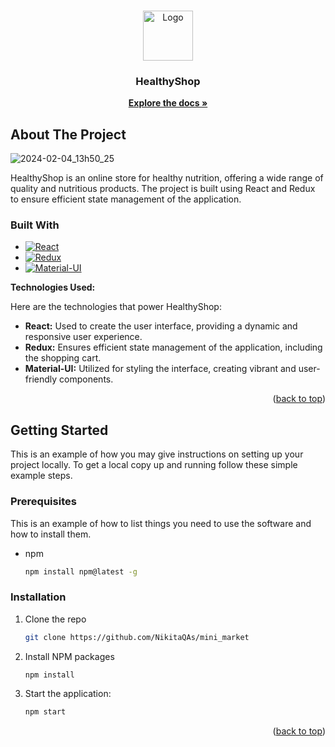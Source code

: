 <!-- Improved compatibility of back to top link: See: https://github.com/othneildrew/Best-README-Template/pull/73 -->
<a name="readme-top"></a>
<!--
*** Thanks for checking out the Best-README-Template. If you have a suggestion
*** that would make this better, please fork the repo and create a pull request
*** or simply open an issue with the tag "enhancement".
*** Don't forget to give the project a star!
*** Thanks again! Now go create something AMAZING! :D
-->

<!-- PROJECT LOGO -->
<br />
<div align="center">
  <a href="https://github.com/NikitaQAs">
    <img src="https://avatars.githubusercontent.com/u/130240201?s=400&u=af2c9517f80b2a8d60802529ce7b34fb3a5f06db&v=4" alt="Logo" width="80" height="80">
  </a>

  <h3 align="center">HealthyShop</h3>

  <p align="center">
    <a href="https://github.com/NikitaQAs/mini_market"><strong>Explore the docs »</strong></a>
    <br />
  </p>
</div>

<!-- ABOUT THE PROJECT -->
## About The Project

![2024-02-04_13h50_25](https://github.com/NikitaQAs/mini_market/assets/130240201/0c8ca0a9-a212-4dd1-a41c-53e7294526e5)


HealthyShop is an online store for healthy nutrition, offering a wide range of quality and nutritious products. The project is built using React and Redux to ensure efficient state management of the application.


### Built With

* [![React][React.js]][React-url]
* [![Redux][Redux.js]][Redux-url]
* [![Material-UI][Material-UI]][Mui-url]

**Technologies Used:**

Here are the technologies that power HealthyShop:

- **React:** Used to create the user interface, providing a dynamic and responsive user experience.
- **Redux:** Ensures efficient state management of the application, including the shopping cart.
- **Material-UI:** Utilized for styling the interface, creating vibrant and user-friendly components.

<p align="right">(<a href="#readme-top">back to top</a>)</p>


<!-- GETTING STARTED -->
## Getting Started

This is an example of how you may give instructions on setting up your project locally.
To get a local copy up and running follow these simple example steps.

### Prerequisites

This is an example of how to list things you need to use the software and how to install them.
* npm
  ```sh
  npm install npm@latest -g
  ```

### Installation

1. Clone the repo
   ```sh
   git clone https://github.com/NikitaQAs/mini_market
   ```
2. Install NPM packages
   ```sh
   npm install
   ```
3. Start the application: 
   ```sh
   npm start
   ```

<p align="right">(<a href="#readme-top">back to top</a>)</p>


<!-- MARKDOWN LINKS & IMAGES -->
<!-- https://www.markdownguide.org/basic-syntax/#reference-style-links -->
[contributors-shield]: https://img.shields.io/github/contributors/othneildrew/Best-README-Template.svg?style=for-the-badge
[contributors-url]: https://github.com/othneildrew/Best-README-Template/graphs/contributors
[forks-shield]: https://img.shields.io/github/forks/othneildrew/Best-README-Template.svg?style=for-the-badge
[forks-url]: https://github.com/othneildrew/Best-README-Template/network/members
[stars-shield]: https://img.shields.io/github/stars/othneildrew/Best-README-Template.svg?style=for-the-badge
[stars-url]: https://github.com/othneildrew/Best-README-Template/stargazers
[issues-shield]: https://img.shields.io/github/issues/othneildrew/Best-README-Template.svg?style=for-the-badge
[issues-url]: https://github.com/othneildrew/Best-README-Template/issues
[license-shield]: https://img.shields.io/github/license/othneildrew/Best-README-Template.svg?style=for-the-badge
[license-url]: https://github.com/othneildrew/Best-README-Template/blob/master/LICENSE.txt
[linkedin-shield]: https://img.shields.io/badge/-LinkedIn-black.svg?style=for-the-badge&logo=linkedin&colorB=555
[linkedin-url]: https://linkedin.com/in/othneildrew
[product-screenshot]: images/screenshot.png
[React.js]: https://cdn4.iconfinder.com/data/icons/logos-3/600/React.js_logo-48.png
[React-url]: https://reactjs.org/
[Redux.js]: https://cdn4.iconfinder.com/data/icons/logos-brands-5/24/redux-48.png
[Redux-url]: https://redux.js.org/
[Material-UI]: https://cdn.icon-icons.com/icons2/3913/PNG/48/mui_logo_icon_248416.png
[Mui-url]: https://mui.com

